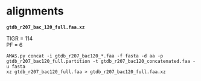 # alignments  

**`gtdb_r207_bac_120_full.faa.xz`**  

TIGR = 114  
PF = 6  

```
AMAS.py concat -i gtdb_r207_bac120_*.faa -f fasta -d aa -p gtdb_r207_bac120_full.partition -t gtdb_r207_bac120_concatenated.faa -u fasta  
xz gtdb_r207_bac120_full.faa > gtdb_r207_bac120_full.faa.xz  
```
